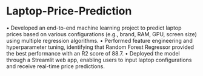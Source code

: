 # Laptop-Price-Prediction

•	Developed an end-to-end machine learning project to predict laptop prices based on various configurations (e.g., brand, RAM, GPU, screen size) using multiple regression algorithms.
•	Performed feature engineering and hyperparameter tuning, identifying that Random Forest Regressor provided the best performance with an R2 score of 88.7.
•	Deployed the model through a Streamlit web app, enabling users to input laptop configurations and receive real-time price predictions.
